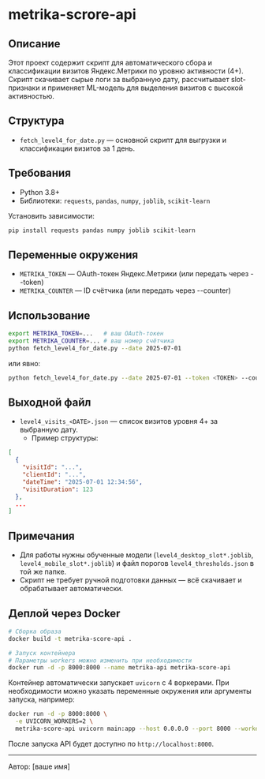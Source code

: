 # metrika-scrore-api

## Описание

Этот проект содержит скрипт для автоматического сбора и классификации визитов Яндекс.Метрики по уровню активности (4+). Скрипт скачивает сырые логи за выбранную дату, рассчитывает slot-признаки и применяет ML-модель для выделения визитов с высокой активностью.

## Структура
- `fetch_level4_for_date.py` — основной скрипт для выгрузки и классификации визитов за 1 день.

## Требования
- Python 3.8+
- Библиотеки: `requests`, `pandas`, `numpy`, `joblib`, `scikit-learn`

Установить зависимости:
```bash
pip install requests pandas numpy joblib scikit-learn
```

## Переменные окружения
- `METRIKA_TOKEN` — OAuth-токен Яндекс.Метрики (или передать через --token)
- `METRIKA_COUNTER` — ID счётчика (или передать через --counter)

## Использование

```bash
export METRIKA_TOKEN=...   # ваш OAuth-токен
export METRIKA_COUNTER=... # ваш номер счётчика
python fetch_level4_for_date.py --date 2025-07-01
```
или явно:
```bash
python fetch_level4_for_date.py --date 2025-07-01 --token <TOKEN> --counter <ID>
```

## Выходной файл
- `level4_visits_<DATE>.json` — список визитов уровня 4+ за выбранную дату.
  - Пример структуры:
```json
[
  {
    "visitId": "...",
    "clientId": "...",
    "dateTime": "2025-07-01 12:34:56",
    "visitDuration": 123
  },
  ...
]
```

## Примечания
- Для работы нужны обученные модели (`level4_desktop_slot*.joblib`, `level4_mobile_slot*.joblib`) и файл порогов `level4_thresholds.json` в той же папке.
- Скрипт не требует ручной подготовки данных — всё скачивает и обрабатывает автоматически.

## Деплой через Docker

```bash
# Сборка образа
docker build -t metrika-score-api .

# Запуск контейнера
# Параметры workers можно изменить при необходимости
docker run -d -p 8000:8000 --name metrika-api metrika-score-api
```

Контейнер автоматически запускает `uvicorn` с 4 воркерами. При необходимости можно указать переменные окружения или аргументы запуска, например:

```bash
docker run -d -p 8000:8000 \
  -e UVICORN_WORKERS=2 \
  metrika-score-api uvicorn main:app --host 0.0.0.0 --port 8000 --workers 2
```

После запуска API будет доступно по `http://localhost:8000`.

---
Автор: [ваше имя] 